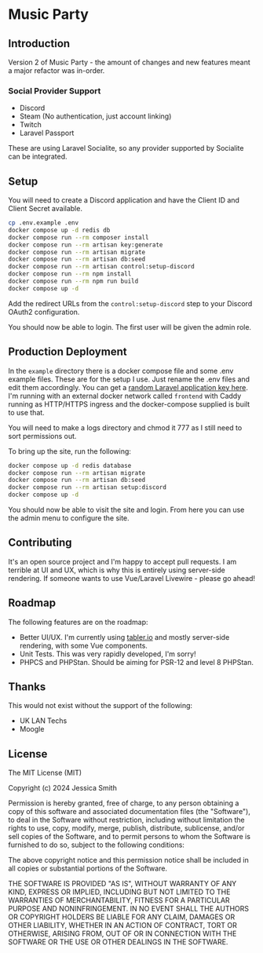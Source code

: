 # Music Party

## Introduction

Version 2 of Music Party - the amount of changes and new features meant a major refactor was in-order.

### Social Provider Support

 - Discord
 - Steam (No authentication, just account linking)
 - Twitch
 - Laravel Passport

These are using Laravel Socialite, so any provider supported by Socialite can be integrated.

## Setup

You will need to create a Discord application and have the Client ID and Client Secret available.

```bash
cp .env.example .env
docker compose up -d redis db
docker compose run --rm composer install
docker compose run --rm artisan key:generate
docker compose run --rm artisan migrate
docker compose run --rm artisan db:seed
docker compose run --rm artisan control:setup-discord
docker compose run --rm npm install
docker compose run --rm npm run build
docker compose up -d
```

Add the redirect URLs from the `control:setup-discord` step to your Discord OAuth2 configuration.

You should now be able to login. The first user will be given the admin role.

## Production Deployment

In the `example` directory there is a docker compose file and some .env example files. These are for the setup I use. Just rename the .env files and edit them accordingly. You can get a [random Laravel application key here](https://generate-random.org/laravel-key-generator). I'm running with an external docker network called `frontend` with Caddy running as HTTP/HTTPS ingress and the docker-compose supplied is built to use that.

You will need to make a logs directory and chmod it 777 as I still need to sort permissions out.

To bring up the site, run the following:

```bash
docker compose up -d redis database
docker compose run --rm artisan migrate
docker compose run --rm artisan db:seed
docker compose run --rm artisan setup:discord
docker compose up -d
```

You should now be able to visit the site and login. From here you can use the admin menu to configure the site.

## Contributing

It's an open source project and I'm happy to accept pull requests. I am terrible at UI and UX, which is why this is entirely using server-side rendering. If someone wants to use Vue/Laravel Livewire - please go ahead!

## Roadmap

The following features are on the roadmap:

 - Better UI/UX. I'm currently using [tabler.io](https://tabler.io) and mostly server-side rendering, with some Vue components.
 - Unit Tests. This was very rapidly developed, I'm sorry!
 - PHPCS and PHPStan. Should be aiming for PSR-12 and level 8 PHPStan.

## Thanks

This would not exist without the support of the following:

- UK LAN Techs
- Moogle

## License

The MIT License (MIT)

Copyright (c) 2024 Jessica Smith

Permission is hereby granted, free of charge, to any person obtaining a copy
of this software and associated documentation files (the "Software"), to deal
in the Software without restriction, including without limitation the rights
to use, copy, modify, merge, publish, distribute, sublicense, and/or sell
copies of the Software, and to permit persons to whom the Software is
furnished to do so, subject to the following conditions:

The above copyright notice and this permission notice shall be included in
all copies or substantial portions of the Software.

THE SOFTWARE IS PROVIDED "AS IS", WITHOUT WARRANTY OF ANY KIND, EXPRESS OR
IMPLIED, INCLUDING BUT NOT LIMITED TO THE WARRANTIES OF MERCHANTABILITY,
FITNESS FOR A PARTICULAR PURPOSE AND NONINFRINGEMENT. IN NO EVENT SHALL THE
AUTHORS OR COPYRIGHT HOLDERS BE LIABLE FOR ANY CLAIM, DAMAGES OR OTHER
LIABILITY, WHETHER IN AN ACTION OF CONTRACT, TORT OR OTHERWISE, ARISING FROM,
OUT OF OR IN CONNECTION WITH THE SOFTWARE OR THE USE OR OTHER DEALINGS IN
THE SOFTWARE.
